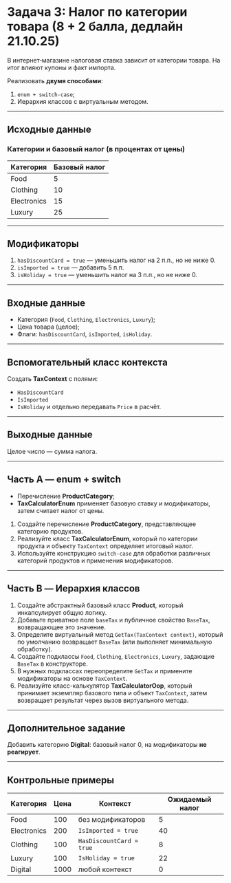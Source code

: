 # Задача 3: Налог по категории товара (8 + 2 балла, дедлайн 21.10.25)

В интернет‑магазине налоговая ставка зависит от категории товара. На итог влияют купоны и факт импорта.

Реализовать **двумя способами**:
1. `enum + switch-case`;
2. Иерархия классов с виртуальным методом.

---

## Исходные данные
### Категории и базовый налог (в процентах от цены)
| Категория | Базовый налог |
|-----------|---------------|
| Food | 5 |
| Clothing | 10 |
| Electronics | 15 |
| Luxury | 25 |

---

## Модификаторы
1. `hasDiscountCard = true` — уменьшить налог на 2 п.п., но не ниже 0.
2. `isImported = true` — добавить 5 п.п.
3. `isHoliday = true` — уменьшить налог на 3 п.п., но не ниже 0.

---

## Входные данные
- Категория (`Food`, `Clothing`, `Electronics`, `Luxury`);
- Цена товара (целое);
- Флаги: `hasDiscountCard`, `isImported`, `isHoliday`.

---

## Вспомогательный класс контекста
Создать **TaxContext** с полями:
- `HasDiscountCard`
- `IsImported`
- `IsHoliday`
и отдельно передавать `Price` в расчёт.

---

## Выходные данные
Целое число — сумма налога.

---

## Часть A — enum + switch
- Перечисление **ProductCategory**;
- **TaxCalculatorEnum** применяет базовую ставку и модификаторы, затем считает налог от цены.

1. Создайте перечисление **ProductCategory**, представляющее категорию продуктов.
2. Реализуйте класс **TaxCalculatorEnum**, который по категории продукта и объекту `TaxContext` определяет итоговый налог.
3. Используйте конструкцию `switch-case` для обработки различных категорий продуктов и применения модификаторов.

---

## Часть B — Иерархия классов
1. Создайте абстрактный базовый класс **Product**, который инкапсулирует общую логику.
2. Добавьте приватное поле `baseTax` и публичное свойство `BaseTax`, возвращающее это значение.
3. Определите виртуальный метод `GetTax(TaxContext context)`, который по умолчанию возвращает `BaseTax` (или выполняет минимальную обработку).
4. Создайте подклассы `Food`, `Clothing`, `Electronics`, `Luxury`, задающие `BaseTax` в конструкторе.
5. В нужных подклассах переопределите `GetTax` и примените модификаторы на основе `TaxContext`.
6. Реализуйте класс-калькулятор **TaxCalculatorOop**, который принимает экземпляр базового типа и объект `TaxContext`, затем возвращает результат через вызов виртуального метода.

---

## Дополнительное задание
Добавить категорию **Digital**: базовый налог 0, на модификаторы **не реагирует**.

---

## Контрольные примеры
| Категория | Цена | Контекст | Ожидаемый налог |
|-----------|------|----------|-----------------|
| Food | 100 | без модификаторов | 5 |
| Electronics | 200 | `IsImported = true` | 40 |
| Clothing | 100 | `HasDiscountCard = true` | 8 |
| Luxury | 100 | `IsHoliday = true` | 22 |
| Digital | 1000 | любой контекст | 0 |
